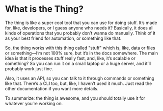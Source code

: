 # What is the Thing?

The thing is like a super cool tool that you can use for doing stuff. It’s made for, like, developers, or I guess anyone who needs it? Basically, it does all kinds of operations that you probably don’t wanna do manually. Think of it as your best friend for automation, or something like that.

So, the thing works with this thing called "stuff" which is, like, data or files or something—I’m not 100% sure, but it’s in the docs somewhere. The main idea is that it processes stuff really fast, and, like, it’s scalable or something? So you can run it on a small laptop or a huge server, and it’ll probably work just fine.

Also, it uses an API, so you can talk to it through commands or something like that. There’s a CLI too, but, like, I haven’t used it much. Just read the other documentation if you want more details.

To summarize: the thing is awesome, and you should totally use it for whatever you’re working on.
